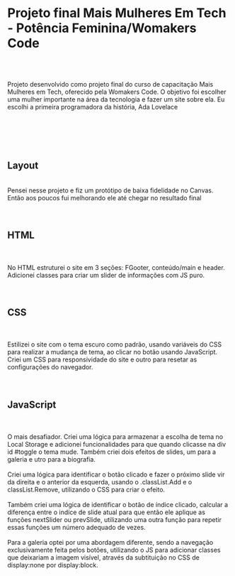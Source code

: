 <h1>Projeto final Mais Mulheres Em Tech - Potência Feminina/Womakers Code </h1>
<br>
<br>
<p> Projeto desenvolvido como projeto final do curso de capacitação Mais Mulheres em Tech, oferecido pela Womakers Code. O objetivo foi escolher uma mulher importante na área da tecnologia e fazer um site sobre ela. Eu escolhi a primeira programadora da história, Ada Lovelace<p>
<br>
<br>
<br>
<br>

<h2>Layout</h2>
<br>
Pensei nesse projeto e fiz um protótipo de baixa fidelidade no Canvas. Então aos poucos fui melhorando ele até chegar no resultado final
<br>
<br>
<br>
<h2>HTML</h2>
<br>
<br>
No HTML estruturei o site em 3 seções: FGooter, conteúdo/main e header. Adicionei classes para criar um slider de informações com JS puro.
<br>
<br>
<br>
<h2>CSS</h2>
<br>
<br>
Estilizei o site com o tema escuro como padrão, usando variáveis do CSS para realizar a mudança de tema, ao clicar no botão usando JavaScript. Criei um CSS para responsividade do site e outro para resetar as configurações do navegador.
<br>
<br>
<br>
<h2>JavaScript</h2>
<br>
<br>
O mais desafiador. Criei uma lógica para armazenar a escolha de tema no Local Storage e adicionei funcionalidades para que quando clicasse na div id #toggle o tema mude. Também criei dois efeitos de slides, um para a galeria e utro para a biografia.
<br>
<br>
Criei uma lógica para identificar o botão clicado e fazer o próximo slide vir da direita e o anterior da esquerda, usando o .classList.Add e o classList.Remove, utilizando o CSS para criar o efeito.
<br>
<br>
Também criei uma lógica de identificar o botão de índice clicado, calcular a diferença entre o indíce de slide atual para que então ele aplique as funções nextSlider ou prevSlide, utilizando uma outra função para repetir essas funções um número adequado de vezes.
<br>
<br>
Para a galeria optei por uma abordagem diferente, sendo a navegação exclusivamente feita pelos botões, utilizando o JS para adicionar classes que deixariam a imagem visível, através da subtituição no CSS de display:none por display:block.


